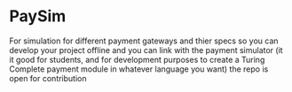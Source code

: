 # PaySim
For simulation for different payment gateways and thier specs so you can develop your project offline and you can link with the payment simulator (it it good for students, and for development purposes to create a Turing Complete payment module in whatever language you want) the repo is open for contribution
